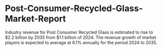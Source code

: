 # Post-Consumer-Recycled-Glass-Market-Report
Industry revenue for Post Consumer Recycled Glass is estimated to rise to $2.2 billion by 2035 from $1.1 billion of 2024. The revenue growth of market players is expected to average at 6.1% annually for the period 2024 to 2035.
